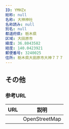 ```yaml
---
ID: YMHZx
総称: null
名称: 大神神社
名称読み: null
別名: null
都道府県: 栃木県
区域: 大田原市
緯度: 36.8043582
経度: 140.0423921
郵便番号: 3240025
住所: 栃木県大田原市大神７７７
---
```


## その他

### 参考URL

| URL | 説明          |
| --- | ------------- |
|     | OpenStreetMap |
